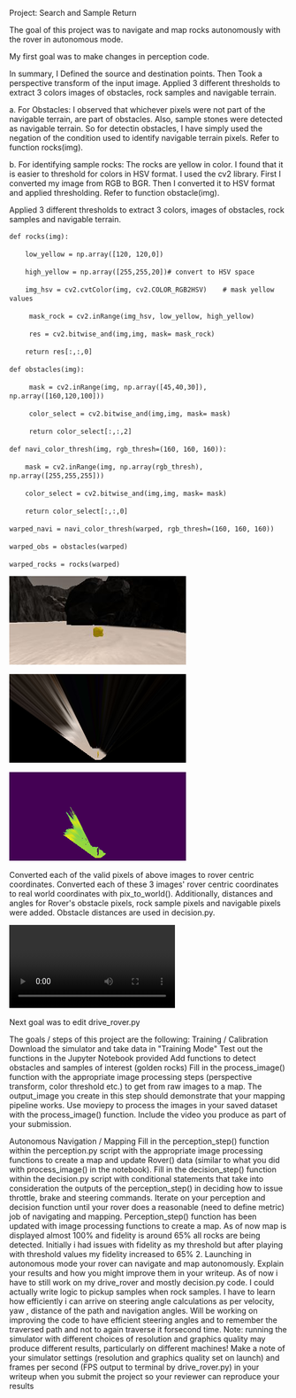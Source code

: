 
Project: Search and Sample Return

The goal of this project was to navigate and map rocks autonomously with the rover in autonomous mode.

My first goal was to make changes in perception code.

In summary, I Defined the source and destination points. Then Took a perspective transform of the input image. Applied 3 different thresholds to extract 3 colors images of obstacles, rock samples and navigable terrain.

a. For Obstacles: I observed that whichever pixels were not part of the navigable terrain, are part of obstacles. Also, sample stones were detected as navigable terrain. So for detectin obstacles, I have simply used the negation of the condition used to identify navigable terrain pixels. Refer to function rocks(img).

b. For identifying sample rocks: The rocks are yellow in color. I found that it is easier to threshold for colors in HSV format. I used the cv2 library. First I converted my image from RGB to BGR. Then I converted it to HSV format and applied thresholding. Refer to function obstacle(img).

Applied 3 different thresholds to extract 3 colors, images of obstacles, rock samples and navigable terrain.

    def rocks(img):
    
        low_yellow = np.array([120, 120,0])

        high_yellow = np.array([255,255,20])# convert to HSV space

        img_hsv = cv2.cvtColor(img, cv2.COLOR_RGB2HSV)    # mask yellow values

         mask_rock = cv2.inRange(img_hsv, low_yellow, high_yellow)

         res = cv2.bitwise_and(img,img, mask= mask_rock)
     
        return res[:,:,0]
        
    def obstacles(img):
    
         mask = cv2.inRange(img, np.array([45,40,30]), np.array([160,120,100]))
    
         color_select = cv2.bitwise_and(img,img, mask= mask)
    
         return color_select[:,:,2]
         
    def navi_color_thresh(img, rgb_thresh=(160, 160, 160)):
    
        mask = cv2.inRange(img, np.array(rgb_thresh), np.array([255,255,255]))

        color_select = cv2.bitwise_and(img,img, mask= mask)

        return color_select[:,:,0]
        
    warped_navi = navi_color_thresh(warped, rgb_thresh=(160, 160, 160))

    warped_obs = obstacles(warped)

    warped_rocks = rocks(warped)
    
   ![Alt text](/rock_img.jpg?raw=true)
   
   ![Alt text](/warped_example.jpg?raw=true)
    
   ![Alt text](/Colored_warped_example2.jpg?raw=true)

Converted each of the valid pixels of above images to rover centric coordinates. Converted each of these 3 images' rover centric coordinates to real world coordinates with pix_to_world(). Additionally, distances and angles for Rover's obstacle pixels, rock sample pixels and navigable pixels were added. Obstacle distances are used in decision.py. 

 ![Alt text](/output/test_mapping.mp4?raw=true)

Next goal was to edit drive_rover.py


The goals / steps of this project are the following:
Training / Calibration
Download the simulator and take data in "Training Mode"
Test out the functions in the Jupyter Notebook provided
Add functions to detect obstacles and samples of interest (golden rocks)
Fill in the process_image() function with the appropriate image processing steps (perspective transform, color threshold etc.) to get from raw images to a map. The output_image you create in this step should demonstrate that your mapping pipeline works.
Use moviepy to process the images in your saved dataset with the process_image() function. Include the video you produce as part of your submission.



Autonomous Navigation / Mapping
Fill in the perception_step() function within the perception.py script with the appropriate image processing functions to create a map and update Rover() data (similar to what you did with process_image() in the notebook).
Fill in the decision_step() function within the decision.py script with conditional statements that take into consideration the outputs of the perception_step() in deciding how to issue throttle, brake and steering commands.
Iterate on your perception and decision function until your rover does a reasonable (need to define metric) job of navigating and mapping.
Perception_step() function has been updated with image processing functions to create a map. As of now map is displayed almost 100% and fidelity is around 65% all rocks are being detected. Initially i had issues with fidelity as my threshold but after playing with threshold values my fidelity increased to 65%
2. Launching in autonomous mode your rover can navigate and map autonomously. Explain your results and how you might improve them in your writeup.
As of now i have to still work on my drive_rover and mostly decision.py code. I could actually write logic to pickup samples when rock samples. I have to learn how efficiently i can arrive on steering angle calculations as per velocity, yaw , distance of the path and navigation angles. Will be working on improving the code to have efficient steering angles and to remember the traversed path and not to again traverse it forsecond time.
Note: running the simulator with different choices of resolution and graphics quality may produce different results, particularly on different machines! Make a note of your simulator settings (resolution and graphics quality set on launch) and frames per second (FPS output to terminal by drive_rover.py) in your writeup when you submit the project so your reviewer can reproduce your results
